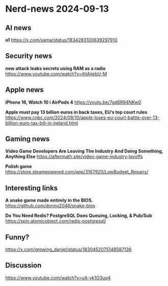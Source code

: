 # Nerd-news 2024-09-13

## AI news 

**o1**
https://x.com/sama/status/1834283100639297910

## Security news

**new attack leaks secrets using RAM as a radio**
https://www.youtube.com/watch?v=ihtAijebU-M

## Apple news

**iPhone 16, Watch 10 i AirPods 4**
https://youtu.be/7gd6R94NKw0

**Apple must pay 13 billion euros in back taxes, EU’s top court rules**
https://www.cnbc.com/2024/09/10/apple-loses-eu-court-battle-over-13-billion-euro-tax-bill-in-ireland.html

## Gaming news

**Video Game Developers Are Leaving The Industry And Doing Something, Anything Else**
https://aftermath.site/video-game-industry-layoffs

**Polish game**
https://store.steampowered.com/app/3167920/LowBudget_Repairs/

## Interesting links

**A snake game made entirely in the BIOS.**
https://github.com/donno2048/snake-bios

**Do You Need Redis? PostgreSQL Does Queuing, Locking, & Pub/Sub**
https://spin.atomicobject.com/redis-postgresql/

## Funny?

https://x.com/growing_daniel/status/1830452075148587136


## Discussion

https://www.youtube.com/watch?v=uA-yk1O3uq4
